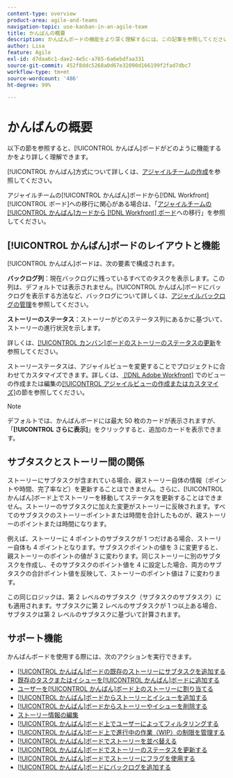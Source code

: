 ```yaml
---
content-type: overview
product-area: agile-and-teams
navigation-topic: use-kanban-in-an-agile-team
title: かんばんの概要
description: かんばんボードの機能をより深く理解するには、この記事を参照してください。
author: Lisa
feature: Agile
exl-id: d7daa6c1-dae2-4e5c-a765-6a6ebdfaa331
source-git-commit: 452f8ddc5268a0d67e32090d166199f2fad7dbc7
workflow-type: tm+mt
source-wordcount: '486'
ht-degree: 99%

---
```


# かんばんの概要

<!-- Audited: 01/2024 -->

以下の節を参照すると、[!UICONTROL かんばん]ボードがどのように機能するかをより詳しく理解できます。

[!UICONTROL かんばん]方式について詳しくは、[アジャイルチームの作成](/help/quicksilver/agile/get-started-with-agile-in-workfront/create-an-agile-team.md)を参照してください。

アジャイルチームの[!UICONTROL かんばん]ボードから[!DNL Workfront] [!UICONTROL ボード]への移行に関心がある場合は、「[アジャイルチームの[!UICONTROL かんばん]カードから  [!DNL Workfront]  ボード](/help/quicksilver/agile/use-boards-agile-planning-tools/migrate-kanban-cards-to-boards.md)への移行」を参照してください。

## [!UICONTROL かんばん]ボードのレイアウトと機能

[!UICONTROL かんばん]ボードは、次の要素で構成されます。

**バックログ列**：現在バックログに残っているすべてのタスクを表示します。この列は、デフォルトでは表示されません。[!UICONTROL かんばん]ボードにバックログを表示する方法など、バックログについて詳しくは、[アジャイルバックログの管理](../../agile/work-in-an-agile-environment/manage-the-agile-backlog.md)を参照してください。

**ストーリーのステータス**：ストーリーがどのステータス列にあるかに基づいて、ストーリーの進行状況を示します。

詳しくは、[[!UICONTROL カンバン]ボードのストーリーのステータスの更新](../../agile/use-kanban-in-an-agile-team/update-the-status-of-stories.md)を参照してください。

ストーリーステータスは、アジャイルビューを変更することでプロジェクトに合わせてカスタマイズできます。詳しくは、[ [!DNL Adobe Workfront]](/help/quicksilver/reports-and-dashboards/reports/reporting-elements/create-edit-views.md) でのビューの作成または編集の[[!UICONTROL アジャイルビューの作成またはカスタマイズ]](/help/quicksilver/reports-and-dashboards/reports/reporting-elements/create-edit-views.md#create-or-customize-an-agile-view)の節を参照してください。

>[!NOTE]
>
>デフォルトでは、かんばんボードには最大 50 枚のカードが表示されますが、「**[!UICONTROL さらに表示]**」をクリックすると、追加のカードを表示できます。

## サブタスクとストーリー間の関係

ストーリーにサブタスクが含まれている場合、親ストーリー自体の情報（ポイントや時間、完了率など）を更新することはできません。さらに、[!UICONTROL かんばん]ボード上でストーリーを移動してステータスを更新することはできません。ストーリーのサブタスクに加えた変更がストーリーに反映されます。すべてのサブタスクのストーリーポイントまたは時間を合計したものが、親ストーリーのポイントまたは時間になります。

例えば、ストーリーに 4 ポイントのサブタスクが 1 つだけある場合、ストーリー自体も 4 ポイントとなります。サブタスクポイントの値を 3 に変更すると、親ストーリーのポイントの値が 3 に変わります。同じストーリーに別のサブタスクを作成し、そのサブタスクのポイント値を 4 に設定した場合、両方のサブタスクの合計ポイント値を反映して、ストーリーのポイント値は 7 に変わります。

この同じロジックは、第 2 レベルのサブタスク（サブタスクのサブタスク）にも適用されます。サブタスクに第 2 レベルのサブタスクが 1 つ以上ある場合、サブタスクは第 2 レベルのサブタスクに基づいて計算されます。

## サポート機能

かんばんボードを使用する際には、次のアクションを実行できます。

* [[!UICONTROL かんばん]ボードの既存のストーリーにサブタスクを追加する](../../agile/use-kanban-in-an-agile-team/add-a-subtask-to-an-existing-story.md)
* [既存のタスクまたはイシューを[!UICONTROL かんばん]ボードに追加する](../../agile/use-kanban-in-an-agile-team/add-existing-tasks-or-issues-to-the-kanban-board.md)
* [ユーザーを[!UICONTROL かんばん]ボード上のストーリーに割り当てる](../../agile/use-kanban-in-an-agile-team/assign-users-to-a-story.md)
* [[!UICONTROL かんばん]ボードからストーリーとイシューを追加する](../../agile/use-kanban-in-an-agile-team/add-story-from-kanban-board.md)
* [[!UICONTROL かんばん]ボードからストーリーやイシューを削除する](../../agile/use-kanban-in-an-agile-team/delete-story-from-kanban-board.md)
* [ストーリー情報の編集](../../agile/use-kanban-in-an-agile-team/edit-story-information.md)
* [[!UICONTROL かんばん]ボード上でユーザーによってフィルタリングする](../../agile/use-kanban-in-an-agile-team/filter-by-user.md)
* [[!UICONTROL かんばん]ボード上で進行中の作業（WIP）の制限を管理する](../../agile/use-kanban-in-an-agile-team/work-in-progress-limit-on-the-kanban-board.md)
* [[!UICONTROL かんばん]ボードでストーリーを並べ替える](../../agile/use-kanban-in-an-agile-team/reorder-stories-on-the-kanban-board.md)
* [[!UICONTROL かんばん]ボードでストーリーのステータスを更新する](../../agile/use-kanban-in-an-agile-team/update-the-status-of-stories.md)
* [[!UICONTROL かんばん]ボードでストーリーにフラグを使用する](../../agile/use-kanban-in-an-agile-team/use-flags-on-stories.md)
* [[!UICONTROL かんばん]ボードにバックログを追加する](../../agile/use-kanban-in-an-agile-team/view-the-backlog-on-the-kanban-board.md)
